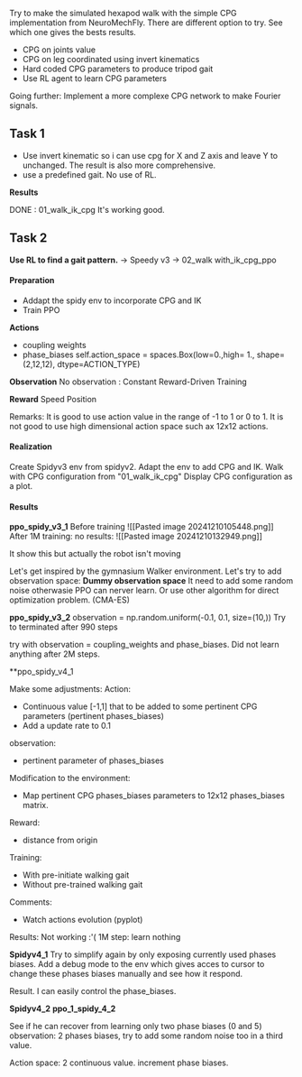 
Try to make the simulated hexapod walk with the simple CPG implementation from NeuroMechFly. There are different option to try. See which one gives the bests results. 

- CPG on joints value
- CPG on leg coordinated using invert kinematics
- Hard coded CPG parameters to produce tripod gait
- Use RL agent to learn CPG parameters

Going further:
Implement a more complexe CPG network to make Fourier signals.


## Task 1 

- Use invert kinematic so i can use cpg for X and Z axis and leave Y to unchanged. The result is also more comprehensive.
- use a predefined gait. No use of RL.

**Results**

DONE : 01_walk_ik_cpg
It's working good.

## Task 2

**Use RL to find a gait pattern.**
-> Speedy v3
-> 02_walk with_ik_cpg_ppo

#### Preparation 

- Addapt the spidy env to incorporate CPG and IK
- Train PPO

**Actions**
- coupling weights
- phase_biases
self.action_space = spaces.Box(low=0.,high= 1., shape=(2,12,12), dtype=ACTION_TYPE)

**Observation**
No observation : Constant
Reward-Driven Training

**Reward**
Speed
Position

Remarks:
It is good to use action value in the range of -1 to 1 or 0 to 1.
It is not good to use high dimensional action space such ax 12x12 actions.

#### Realization

Create Spidyv3 env from spidyv2.
Adapt the env to add CPG and IK.
Walk with CPG configuration from "01_walk_ik_cpg"
Display CPG configuration as a plot.

#### Results

**ppo_spidy_v3_1**
Before training
![[Pasted image 20241210105448.png]]
After 1M training: no results:
![[Pasted image 20241210132949.png]]

It show this but actually the robot isn't moving

Let's get inspired by the gymnasium Walker environment.
Let's try to add observation space: **Dummy observation space**
It need to add some random noise otherwasie PPO can nerver learn.
Or use other algorithm for direct optimization problem. (CMA-ES)

**ppo_spidy_v3_2**
observation = np.random.uniform(-0.1, 0.1, size=(10,))
Try to terminated after 990 steps

try with observation = coupling_weights and phase_biases.
Did not learn anything after 2M steps.


**ppo_spidy_v4_1

Make some adjustments:
Action: 
- Continuous value [-1,1] that to be added to some pertinent CPG parameters (pertinent phases_biases)
- Add a update rate to 0.1

observation: 
- pertinent parameter of phases_biases

Modification to the environment:
- Map pertinent CPG phases_biases parameters to 12x12 phases_biases matrix.

Reward:
- distance from origin

Training:
- With pre-initiate walking gait
- Without pre-trained walking gait

Comments:
- Watch actions evolution (pyplot)

Results:
Not working :'(
1M step: learn nothing

**Spidyv4_1**
Try to simplify again by only exposing currently used phases biases.
Add a debug mode to the env which gives acces to cursor to change these phases biases manually and see how it respond.

Result.
I can easily control the phase_biases.

**Spidyv4_2**
**ppo_1_spidy_4_2**

See if he can recover from learning only two phase biases (0 and 5)
observation: 2 phases biases, try to add some random noise too in a third value.

Action space: 2 continuous value. increment phase biases.